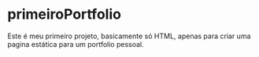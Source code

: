 # primeiroPortfolio
 Este é meu primeiro projeto, basicamente só HTML, apenas para criar uma pagina estática para um portfolio pessoal.
